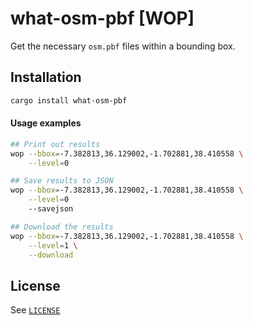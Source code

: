 # what-osm-pbf [WOP]
Get the necessary `osm.pbf` files within a bounding box.

## Installation
```bash
cargo install what-osm-pbf
```

#### Usage examples
```bash
## Print out results
wop --bbox=-7.382813,36.129002,-1.702881,38.410558 \
    --level=0

## Save results to JSON
wop --bbox=-7.382813,36.129002,-1.702881,38.410558 \
    --level=0
    --savejson

## Download the results
wop --bbox=-7.382813,36.129002,-1.702881,38.410558 \
    --level=1 \
    --download
```

## License
See [`LICENSE`](./LICENSE)